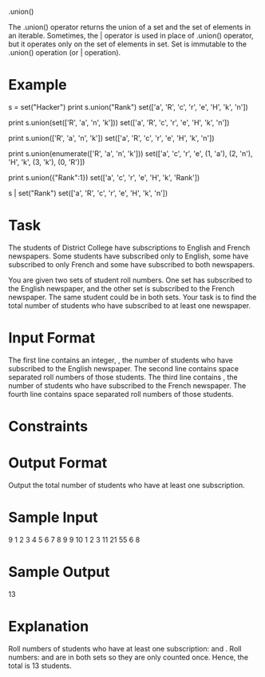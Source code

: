 .union()

The .union() operator returns the union of a set and the set of elements in an iterable.
Sometimes, the | operator is used in place of .union() operator, but it operates only on the set of elements in set.
Set is immutable to the .union() operation (or | operation).

# Example

 s = set("Hacker")
 print s.union("Rank")
set(['a', 'R', 'c', 'r', 'e', 'H', 'k', 'n'])

print s.union(set(['R', 'a', 'n', 'k']))
set(['a', 'R', 'c', 'r', 'e', 'H', 'k', 'n'])

print s.union(['R', 'a', 'n', 'k'])
set(['a', 'R', 'c', 'r', 'e', 'H', 'k', 'n'])

 print s.union(enumerate(['R', 'a', 'n', 'k']))
set(['a', 'c', 'r', 'e', (1, 'a'), (2, 'n'), 'H', 'k', (3, 'k'), (0, 'R')])

 print s.union({"Rank":1})
set(['a', 'c', 'r', 'e', 'H', 'k', 'Rank'])

 s | set("Rank")
set(['a', 'R', 'c', 'r', 'e', 'H', 'k', 'n'])

# Task
The students of District College have subscriptions to English and French newspapers. Some students have subscribed only to English, some have subscribed to only French and some have subscribed to both newspapers.

You are given two sets of student roll numbers. One set has subscribed to the English newspaper, and the other set is subscribed to the French newspaper. The same student could be in both sets. Your task is to find the total number of students who have subscribed to at least one newspaper.

# Input Format

The first line contains an integer, , the number of students who have subscribed to the English newspaper.
The second line contains  space separated roll numbers of those students.
The third line contains , the number of students who have subscribed to the French newspaper.
The fourth line contains  space separated roll numbers of those students.

# Constraints
# Output Format

Output the total number of students who have at least one subscription.

# Sample Input

9
1 2 3 4 5 6 7 8 9
9
10 1 2 3 11 21 55 6 8

# Sample Output

13

# Explanation

Roll numbers of students who have at least one subscription:
 and . Roll numbers:  and  are in both sets so they are only counted once.
Hence, the total is 13 students.

